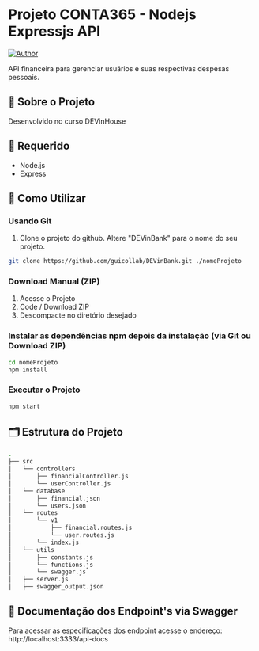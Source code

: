 # Projeto CONTA365 - Nodejs Expressjs API

[![Author](https://img.shields.io/badge/autor-%40guicollab-blue.svg)](https://github.com/guicollab)

API financeira para gerenciar usuários e suas respectivas despesas pessoais.

## 📜 Sobre o Projeto

Desenvolvido no curso DEVinHouse 

## 🚨 Requerido

- Node.js
- Express

## 📜 Como Utilizar

### Usando Git

1.  Clone o projeto do github. Altere "DEVinBank" para o nome do seu projeto.

```bash
git clone https://github.com/guicollab/DEVinBank.git ./nomeProjeto
```

### Download Manual (ZIP)

1.  Acesse o Projeto
2.  Code / Download ZIP
3.  Descompacte no diretório desejado

### Instalar as dependências npm depois da instalação (via Git ou Download ZIP)

```bash
cd nomeProjeto
npm install
```

### Executar o Projeto

```bash
npm start
```

## 🗂️ Estrutura do Projeto

```sh
.
├── src
│   └── controllers
│       ├── financialController.js
│       └── userController.js
│   └── database
│       ├── financial.json
│       └── users.json
│   └── routes
│       └── v1
│           ├── financial.routes.js
│           └── user.routes.js
│       └── index.js
│   └── utils
│       ├── constants.js
│       └── functions.js
│       └── swagger.js
│   ├── server.js
│   ├── swagger_output.json
```

## 📜 Documentação dos Endpoint's via Swagger

  Para acessar as especificações dos endpoint acesse o endereço: http://localhost:3333/api-docs 




